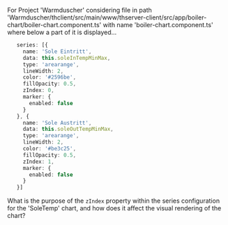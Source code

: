 For Project 'Warmduscher' considering file in path 'Warmduscher/thclient/src/main/www/thserver-client/src/app/boiler-chart/boiler-chart.component.ts' with name 'boiler-chart.component.ts' where below a part of it is displayed... 

```typescript
   series: [{
     name: 'Sole Eintritt',
     data: this.soleInTempMinMax,
     type: 'arearange',
     lineWidth: 2,
     color: '#2596be',
     fillOpacity: 0.5,
     zIndex: 0,
     marker: {
       enabled: false
     }
   }, {
     name: 'Sole Austritt',
     data: this.soleOutTempMinMax,
     type: 'arearange',
     lineWidth: 2,
     color: '#be3c25',
     fillOpacity: 0.5,
     zIndex: 1,
     marker: {
       enabled: false
     }
   }]
```

What is the purpose of the `zIndex` property within the series configuration for the 'SoleTemp' chart, and how does it affect the visual rendering of the chart?